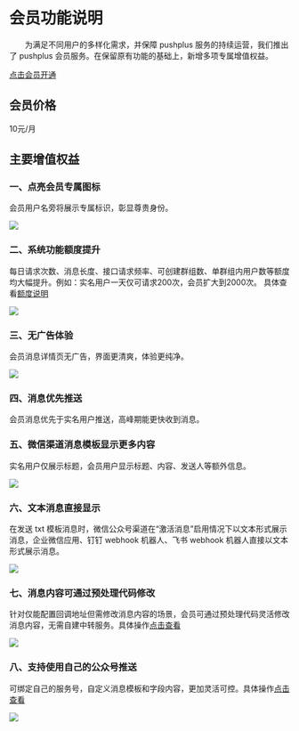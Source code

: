# 会员功能说明

&emsp;&emsp;为满足不同用户的多样化需求，并保障 pushplus 服务的持续运营，我们推出了 pushplus 会员服务。在保留原有功能的基础上，新增多项专属增值权益。

[点击会员开通](https://www.pushplus.plus/vip.html)

## 会员价格

10元/月

## 主要增值权益

### 一、点亮会员专属图标
会员用户名旁将展示专属标识，彰显尊贵身份。

![](../images/vip_icon.png)

### 二、系统功能额度提升
每日请求次数、消息长度、接口请求频率、可创建群组数、单群组内用户数等额度均大幅提升。例如：实名用户一天仅可请求200次，会员扩大到2000次。
具体查看[额度说明](https://www.pushplus.plus/use.html)

![](../images/limit.png)

### 三、无广告体验
会员消息详情页无广告，界面更清爽，体验更纯净。

![](../images/no_ad.png)

### 四、消息优先推送
会员消息优先于实名用户推送，高峰期能更快收到消息。

### 五、微信渠道消息模板显示更多内容
实名用户仅展示标题，会员用户显示标题、内容、发送人等额外信息。

![](../images/wxTempalte2.png) 
 
### 六、文本消息直接显示
在发送 txt 模板消息时，微信公众号渠道在“激活消息”启用情况下以文本形式展示消息，企业微信应用、钉钉 webhook 机器人、飞书 webhook 机器人直接以文本形式展示消息。

![](../images/txt.png)

### 七、消息内容可通过预处理代码修改
针对仅能配置回调地址但需修改消息内容的场景，会员可通过预处理代码灵活修改消息内容，无需自建中转服务。具体操作[点击查看](/function/pre.md)

![](../images/pre.png)

### 八、支持使用自己的公众号推送
可绑定自己的服务号，自定义消息模板和字段内容，更加灵活可控。具体操作[点击查看](/extend/mp.md)

![](../images/mp5.png)
